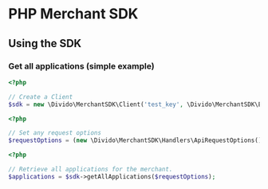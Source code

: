 
# PHP Merchant SDK

## Using the SDK

### Get all applications (simple example)

```php
<?php

// Create a Client
$sdk = new \Divido\MerchantSDK\Client('test_key', \Divido\MerchantSDK\Environment::SANDBOX);
```

```php
<?php

// Set any request options
$requestOptions = (new \Divido\MerchantSDK\Handlers\ApiRequestOptions());
```

```php
<?php

// Retrieve all applications for the merchant.
$applications = $sdk->getAllApplications($requestOptions);
```
